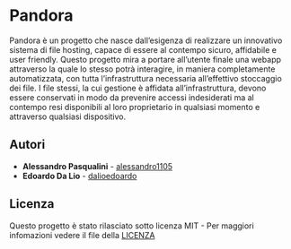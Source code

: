 # Pandora

Pandora è un progetto che nasce dall’esigenza di realizzare un innovativo sistema di file hosting, capace di essere al contempo sicuro, affidabile e user friendly. Questo progetto mira a portare all’utente finale una webapp attraverso la quale lo stesso potrà interagire, in maniera completamente automatizzata, con tutta l’infrastruttura necessaria all’effettivo stoccaggio dei file. I file stessi, la cui gestione è affidata all’infrastruttura, devono essere conservati in modo da prevenire accessi indesiderati ma al contempo resi disponibili al loro proprietario in qualsiasi momento e attraverso qualsiasi dispositivo.

## Autori

* **Alessandro Pasqualini** - [alessandro1105](https://github.com/alessandro1105)
* **Edoardo Da Lio** - [dalioedoardo](https://github.com/dalioedoardo)

## Licenza

Questo progetto è stato rilasciato sotto licenza MIT - Per maggiori infomazioni vedere il file della [LICENZA](LICENSE)
